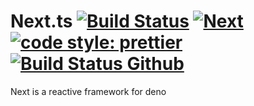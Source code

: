 # Next.ts [![Build Status](https://travis-ci.com/mtwzim/next.svg?branch=master)](https://travis-ci.com/mtwzim/next) [![Next](https://circleci.com/gh/mtwzim/next.svg?style=svg)](https://circleci.com/gh/mtwzim/next.svg?style=svg) [![code style: prettier](https://img.shields.io/badge/code_style-prettier-ff69b4.svg?style=flat-square)](https://github.com/prettier/prettier) [![Build Status Github](https://github.com/mtwzim/next/workflows/CI/badge.svg)](https://github.com/mtwzim/next/actions)

Next is a reactive framework for deno
